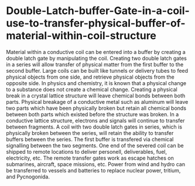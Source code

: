 # Double-Latch-buffer-Gate-in-a-coil-use-to-transfer-physical-buffer-of-material-within-coil-structure
Material within a conductive coil can be entered into a buffer by creating a double latch gate by manipulating the coil. Creating two double latch gates in a series will allow transfer of physical matter from the first buffer to the second buffer. Large coils can be built like tunnels or delivery tubes to feed physical objects from one side, and retrieve physical objects from the opposite side. In physics and chemistry, it is known that a physical change to a substance does not create a chemical change. Creating a physical break in a crystal lattice structure will leave chemical bonds between both parts. Physical breakage of a conductive metal such as aluminum will leave two parts which have been physically broken but retain all chemical bonds between both parts which existed before the structure was broken. In a conductive lattice structure, electrons and signals will continue to transfer between fragments. A coil with two double latch gates in series, which is physically broken between the series, will retain the ability to transfer buffers between the series. The first buffer is transfered via chemical signalling between the two segments. One end of the severed coil can be shipped to remote locations to deliver personell, deliverables, fuel, electricity, etc. The remote transfer gates work as escape hatches on submarines, aircraft, space missions, etc. Power from wind and hydro can be transferred to vessels and batteries to replace nuclear power, tritium, and Pycnogonida.
